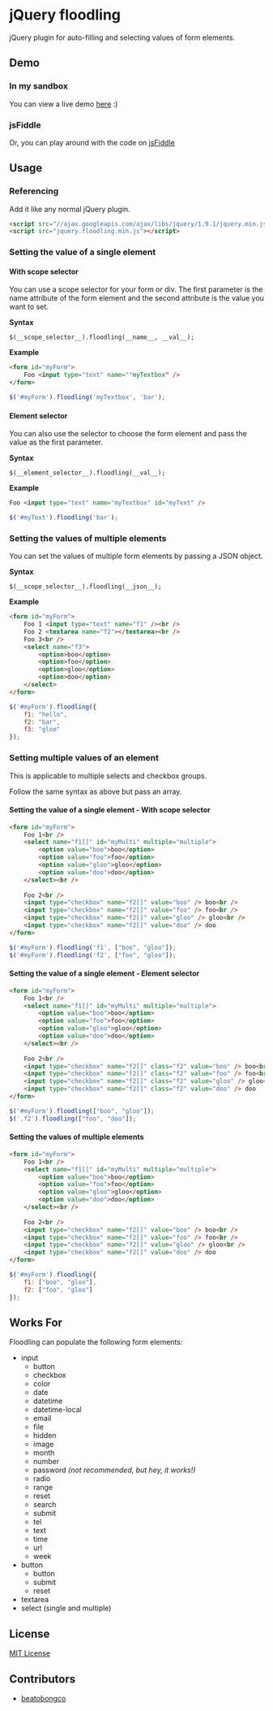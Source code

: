 jQuery floodling
=========

jQuery plugin for auto-filling and selecting values of form elements.

## Demo ##

### In my sandbox ###
You can view a live demo <a href="http://hyubs.com/floodling/">here</a> :)

### jsFiddle ###
Or, you can play around with the code on <a href="http://jsfiddle.net/hyubs/chm5P/">jsFiddle</a>


## Usage ##

### Referencing ###
Add it like any normal jQuery plugin.

```html
<script src="//ajax.googleapis.com/ajax/libs/jquery/1.9.1/jquery.min.js"></script>
<script src="jquery.floodling.min.js"></script>
```
### Setting the value of a single element ###

#### With scope selector ####
You can use a scope selector for your form or div. The first parameter is the name attribute of the form element and the second attribute is the value you want to set.

**Syntax**
```
$(__scope_selector__).floodling(__name__, __val__);
```

**Example**
```html
<form id="myForm">
	Foo <input type="text" name=""myTextbox" />
</form>
```

```javascript
$('#myForm').floodling('myTextbox', 'bar');
```

#### Element selector ####
You can also use the selector to choose the form element and pass the value as the first parameter.

**Syntax**
```
$(__element_selector__).floodling(__val__);
```

**Example**
```html
Foo <input type="text" name="myTextbox" id="myText" />
```

```javascript
$('#myText').floodling('bar');
```

### Setting the values of multiple elements ###

You can set the values of multiple form elements by passing a JSON object.

**Syntax**
```
$(__scope_selector__).floodling(__json__);
```

**Example**

```html
<form id="myForm">
	Foo 1 <input type="text" name="f1" /><br />
	Foo 2 <textarea name="f2"></textarea><br />
	Foo 3<br />
	<select name="f3">
		<option>boo</option>
		<option>foo</option>
		<option>gloo</option>
		<option>doo</option>
	</select>
</form>
```

```javascript
$('#myForm').floodling({
	f1: "hello",
	f2: "bar",
	f3: "gloo"
});
```

### Setting multiple values of an element ###

This is applicable to multiple selects and checkbox groups.

Follow the same syntax as above but pass an array.

#### Setting the value of a single element - With scope selector ####

```html
<form id="myForm">
	Foo 1<br />
	<select name="f1[]" id="myMulti" multiple="multiple">
		<option value="boo">boo</option>
		<option value="foo">foo</option>
		<option value="gloo">gloo</option>
		<option value="doo">doo</option>
	</select><br />
	
	Foo 2<br />
	<input type="checkbox" name="f2[]" value="boo" /> boo<br />
	<input type="checkbox" name="f2[]" value="foo" /> foo<br />
	<input type="checkbox" name="f2[]" value="gloo" /> gloo<br />
	<input type="checkbox" name="f2[]" value="doo" /> doo
</form>
```

```javascript
$('#myForm').floodling('f1', ["boo", "gloo"]);
$('#myForm').floodling('f2', ["foo", "gloo"]);
```

#### Setting the value of a single element - Element selector ####

```html
<form id="myForm">
	Foo 1<br />
	<select name="f1[]" id="myMulti" multiple="multiple">
		<option value="boo">boo</option>
		<option value="foo">foo</option>
		<option value="gloo">gloo</option>
		<option value="doo">doo</option>
	</select><br />
	
	Foo 2<br />
	<input type="checkbox" name="f2[]" class="f2" value="boo" /> boo<br />
	<input type="checkbox" name="f2[]" class="f2" value="foo" /> foo<br />
	<input type="checkbox" name="f2[]" class="f2" value="gloo" /> gloo<br />
	<input type="checkbox" name="f2[]" class="f2" value="doo" /> doo
</form>
```

```javascript
$('#myForm').floodling(["boo", "gloo"]);
$('.f2').floodling(["foo", "doo"]);
```

#### Setting the values of multiple elements ####

```html
<form id="myForm">
	Foo 1<br />
	<select name="f1[]" id="myMulti" multiple="multiple">
		<option value="boo">boo</option>
		<option value="foo">foo</option>
		<option value="gloo">gloo</option>
		<option value="doo">doo</option>
	</select><br />
	
	Foo 2<br />
	<input type="checkbox" name="f2[]" value="boo" /> boo<br />
	<input type="checkbox" name="f2[]" value="foo" /> foo<br />
	<input type="checkbox" name="f2[]" value="gloo" /> gloo<br />
	<input type="checkbox" name="f2[]" value="doo" /> doo
</form>
```

```javascript
$('#myForm').floodling({
	f1: ["boo", "gloo"],
	f2: ["foo", "gloo"]
});
```



## Works For ##

Floodling can populate the following form elements:

*	input
	*	button
	*	checkbox
	*	color
	*	date 
	*	datetime 
	*	datetime-local 
	*	email 
	*	file
	*	hidden
	*	image
	*	month 
	*	number 
	*	password _(not recommended, but hey, it works!)_
	*	radio
	*	range 
	*	reset
	*	search
	*	submit
	*	tel
	*	text
	*	time 
	*	url
	*	week
*	button
	*	button
	*	submit
	*	reset
*	textarea
*	select (single and multiple)


## License ##

[MIT License](http://www.opensource.org/licenses/mit-license.php)


## Contributors ##

*	[beatobongco](https://github.com/beatobongco)
